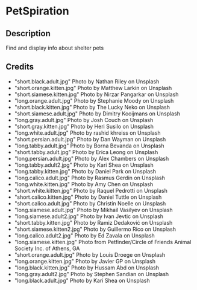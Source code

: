 # PetSpiration

## Description

Find and display info about shelter pets

## Credits

- "short.black.adult.jpg" Photo by Nathan Riley on Unsplash
- "short.orange.kitten.jpg" Photo by Matthew Larkin on Unsplash
- "short.siamese.kitten.jpg" Photo by Nirzar Pangarkar on Unsplash
- "long.orange.adult.jpg" Photo by Stephanie Moody on Unsplash
- "short.black.kitten.jpg" Photo by The Lucky Neko on Unsplash
- "short.siamese.adult.jpg" Photo by Dimitry Kooijmans on Unsplash
- "long.gray.adult.jpg" Photo by Josh Couch on Unsplash
- "short.gray.kitten.jpg" Photo by Heri Susilo on Unsplash
- "long.white.adult.jpg" Photo by rashid khreiss on Unsplash
- "short.persian.adult.jpg" Photo by Dan Wayman on Unsplash
- "long.tabby.adult.jpg" Photo by Borna Bevanda on Unsplash
- "short.tabby.adult.jpg" Photo by Erica Leong on Unsplash
- "long.persian.adult.jpg" Photo by Alex Chambers on Unsplash
- "long.tabby.adult2.jpg" Photo by Kari Shea on Unsplash
- "long.tabby.kitten.jpg" Photo by Daniel Park on Unsplash
- "long.calico.adult.jpg" Photo by Rasmus Gerdin on Unsplash
- "long.white.kitten.jpg" Photo by Amy Chen on Unsplash
- "short.white.kitten.jpg" Photo by Raquel Pedrotti on Unsplash
- "short.calico.kitten.jpg" Photo by Daniel Tuttle on Unsplash
- "short.calico.adult.jpg" Photo by Christin Noelle on Unsplash
- "long.siamese.adult.jpg" Photo by Mikhail Vasilyev on Unsplash
- "long.siamese.adult2.jpg" Photo by Ivan Jevtic on Unsplash
- "short.tabby.kitten.jpg" Photo by Ramiz Dedaković on Unsplash
- "short.siamese.kitten2.jpg" Photo by Guillermo Rico on Unsplash
- "long.calico.adult2.jpg" Photo by Ed Zavala on Unsplash
- "long.siamese.kitten.jpg" Photo from Petfinder/Circle of Friends Animal Society Inc. of Athens, GA
- "short.orange.adult.jpg" Photo by Louis Droege on Unsplash
- "long.orange.kitten.jpg" Photo by Javier GP on Unsplash
- "long.black.kitten.jpg" Photo by Hussam Abd on Unsplash
- "long.gray.adult2.jpg" Photo by Stephen Sandian on Unsplash
- "long.black.adult.jpg" Photo by Kari Shea on Unsplash
